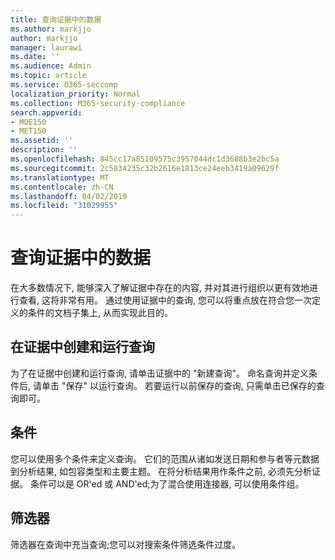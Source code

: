 ```yaml
---
title: 查询证据中的数据
ms.author: markjjo
author: markjjo
manager: laurawi
ms.date: ''
ms.audience: Admin
ms.topic: article
ms.service: O365-seccomp
localization_priority: Normal
ms.collection: M365-security-compliance
search.appverid:
- MOE150
- MET150
ms.assetid: ''
description: ''
ms.openlocfilehash: 845cc17a85109575c3957044dc1d3688b3e2bc5a
ms.sourcegitcommit: 2c5834235c32b2616e1813ce24eeb3419a09629f
ms.translationtype: MT
ms.contentlocale: zh-CN
ms.lasthandoff: 04/02/2019
ms.locfileid: "31029955"
---
```

# <a name="query-the-data-in-evidence"></a>查询证据中的数据

在大多数情况下, 能够深入了解证据中存在的内容, 并对其进行组织以更有效地进行查看, 这将非常有用。 通过使用证据中的查询, 您可以将重点放在符合您一次定义的条件的文档子集上, 从而实现此目的。

## <a name="creating-and-running-a-query-within-a-evidence"></a>在证据中创建和运行查询

为了在证据中创建和运行查询, 请单击证据中的 "新建查询"。 命名查询并定义条件后, 请单击 "保存" 以运行查询。 若要运行以前保存的查询, 只需单击已保存的查询即可。

## <a name="conditions"></a>条件

您可以使用多个条件来定义查询。 它们的范围从诸如发送日期和参与者等元数据到分析结果, 如包容类型和主要主题。 在将分析结果用作条件之前, 必须先分析证据。 条件可以是 OR'ed 或 AND'ed;为了混合使用连接器, 可以使用条件组。

## <a name="filters"></a>筛选器
筛选器在查询中充当查询;您可以对搜索条件筛选条件过度。


